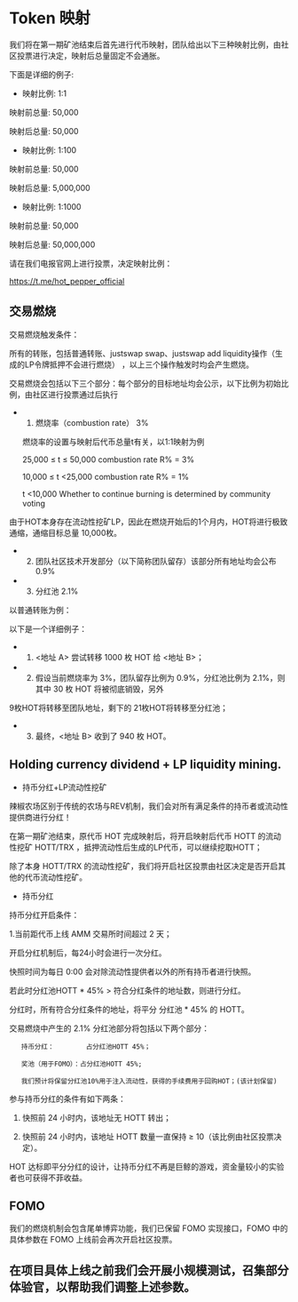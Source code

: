 # Token 映射

我们将在第一期矿池结束后首先进行代币映射，团队给出以下三种映射比例，由社区投票进行决定，映射后总量固定不会通胀。

下面是详细的例子:

+ 映射比例: 1:1  

映射前总量: 50,000

映射后总量: 50,000

+ 映射比例: 1:100 

映射前总量: 50,000

映射后总量: 5,000,000

+ 映射比例: 1:1000 

映射前总量: 50,000 

映射后总量: 50,000,000

请在我们电报官网上进行投票，决定映射比例：

https://t.me/hot_pepper_official

## 交易燃烧

交易燃烧触发条件：

所有的转账，包括普通转账、justswap swap、justswap add liquidity操作（生成的LP令牌抵押不会进行燃烧） ，以上三个操作触发时均会产生燃烧。

交易燃烧会包括以下三个部分：每个部分的目标地址均会公示，以下比例为初始比例，由社区进行投票通过后执行

+ 1. 燃烧率（combustion rate）                                                                3%

    燃烧率的设置与映射后代币总量t有关，以1:1映射为例
    
    25,000 ≤ t ≤ 50,000        combustion rate R% = 3%
    
    10,000 ≤ t <25,000         combustion rate R% = 1%
    
    t <10,000                  Whether to continue burning is determined by community voting

由于HOT本身存在流动性挖矿LP，因此在燃烧开始后的1个月内，HOT将进行极致通缩，通缩目标总量 10,000枚。

+ 2. 团队社区技术开发部分（以下简称团队留存）该部分所有地址均会公布                              0.9%

+ 3. 分红池                                                                                 2.1%

以普通转账为例：

以下是一个详细例子：

+ 1. <地址 A> 尝试转移 1000 枚 HOT 给 <地址 B>；
  
+ 2. 假设当前燃烧率为 3%，团队留存比例为 0.9%，分红池比例为 2.1%，则其中 30 枚 HOT 将被彻底销毁，另外

 9枚HOT将转移至团队地址，剩下的 21枚HOT将转移至分红池；

+ 3. 最终，<地址 B> 收到了 940 枚 HOT。
  
## Holding currency dividend + LP liquidity mining.

+ 持币分红+LP流动性挖矿

辣椒农场区别于传统的农场与REV机制，我们会对所有满足条件的持币者或流动性提供商进行分红！

在第一期矿池结束，原代币 HOT 完成映射后，将开启映射后代币 HOTT 的流动性挖矿 HOTT/TRX ，抵押流动性后生成的LP代币，可以继续挖取HOTT；

除了本身 HOTT/TRX 的流动性挖矿，我们将开启社区投票由社区决定是否开启其他的代币流动性挖矿。

+ 持币分红

持币分红开启条件：

   1.当前距代币上线 AMM 交易所时间超过 2 天；
   
开启分红机制后，每24小时会进行一次分红。

快照时间为每日 0:00 会对除流动性提供者以外的所有持币者进行快照。

若此时分红池HOTT * 45% > 符合分红条件的地址数，则进行分红。

分红时，所有符合分红条件的地址，将平分 分红池 * 45% 的 HOTT。

交易燃烧中产生的 2.1% 分红池部分将包括以下两个部分：

       持币分红：        占分红池HOTT 45%；
       
       奖池（用于FOMO）：占分红池HOTT 45%;
       
       我们预计将保留分红池10%用于注入流动性，获得的手续费用于回购HOT；(该计划保留)
       
参与持币分红的条件有如下两条：

  1. 快照前 24 小时内，该地址无 HOTT 转出；
  
  2. 快照前 24 小时内，该地址   HOTT 数量一直保持 ≥ 10（该比例由社区投票决定）。  
  
  HOT 达标即平分分红的设计，让持币分红不再是巨鲸的游戏，资金量较小的实验者也可获得不菲收益。  
  
## FOMO

我们的燃烧机制会包含尾单博弈功能，我们已保留 FOMO 实现接口，FOMO 中的具体参数在 FOMO 上线前会再次开启社区投票。

## 在项目具体上线之前我们会开展小规模测试，召集部分体验官，以帮助我们调整上述参数。

       
